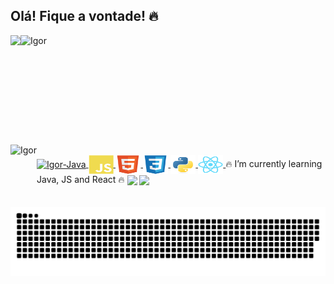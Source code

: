  <h2> Olá! Fique a vontade! 🔥 </h2>

<!--
**igorgouv/igorgouv** is a ✨ _special_ ✨ repository because its `README.md` (this file) appears on your GitHub profile.

Here are some ideas to get you started:

-  🔭 I’m currently working on JS, HTML, CSS......
- 🌱 I’m currently learning ...
- 👯 I’m looking to collaborate on ...
- 🤔 I’m looking for help with ...
- 💬 Ask me about ...
- 📫 How to reach me: ...
- 😄 Pronouns: ...
- Fun fact: ...
-->

  <div style="display: flex; flex-direction:row;">
  <a href="https://github.com/igorgouv">
  <img height="170em" src="https://github-readme-stats.vercel.app/api?username=igorgouv&show_icons=true&theme=tokyonight&include_all_commits=true&count_private=true"/>
<!--   <img height="150em" src="https://github-readme-stats.vercel.app/api/top-langs/?username=igorgouv&layout=compact&theme=tokyonight"/> </a> -->
  <img align="right" style="border-color: #0000;" alt="Igor" height="175em" width="380px" src="https://c.tenor.com/f7uhDqZB6GAAAAAd/yuuji-itadori-itadori.gif">
  </div>
  <img align="left" alt="Igor" height="100em"src="https://i.pinimg.com/originals/b0/7b/1b/b07b1b0a409393857ec025afa54ab60f.gif"> 
  <div style="display: flex; flex-direction:row;">
    <div style="display: inline_block;"><br>
   <img align="center" alt="Igor-Java" height="30" width="40" src="https://cdn.jsdelivr.net/gh/devicons/devicon/icons/java/java-original.svg">
  <img align="center" alt="Igor-Js" height="30" width="40" src="https://raw.githubusercontent.com/devicons/devicon/master/icons/javascript/javascript-plain.svg">
  <img align="center" alt="Igor-HTML" height="30" width="40" src="https://raw.githubusercontent.com/devicons/devicon/master/icons/html5/html5-original.svg">
  <img align="center" alt="Igor-CSS" height="30" width="40" src="https://raw.githubusercontent.com/devicons/devicon/master/icons/css3/css3-original.svg">
  <img align="center" alt="Igor-Python" height="30" width="40" src="https://raw.githubusercontent.com/devicons/devicon/master/icons/python/python-original.svg">
  <img align="center" alt="Igor-React" height="30" width="40" src="https://raw.githubusercontent.com/devicons/devicon/master/icons/react/react-original.svg">
   <a>🔥 I’m currently learning Java, JS and React 🔥</a> 
  <a href = "mailto:igorgouvb@gmail.com"><img align="center" src="https://img.icons8.com/color/30/000000/gmail--v1.png" target="_blank"></a>
  <a href="https://www.linkedin.com/in/igor-gouveia-barbosa-b492a2211/" target="_blank"><img align="center"src="https://img.icons8.com/fluency/30/000000/linkedin.png" target="_blank"/></a>
 </div>
   
</div>
 
 
   ![Snake animation](https://github.com/igorgouv/igorgouv/blob/output/github-contribution-grid-snake.svg)
  </div>
